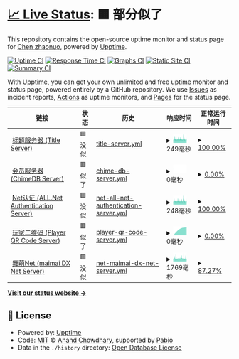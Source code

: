 # [📈 Live Status](https://mai-status.wahleak.tech): <!--live status--> **🟧 部分似了**

This repository contains the open-source uptime monitor and status page for [Chen zhaonuo](https://error063.work), powered by [Upptime](https://github.com/upptime/upptime).

[![Uptime CI](https://github.com/Error063/mai-status/workflows/Uptime%20CI/badge.svg)](https://github.com/Error063/mai-status/actions?query=workflow%3A%22Uptime+CI%22)
[![Response Time CI](https://github.com/Error063/mai-status/workflows/Response%20Time%20CI/badge.svg)](https://github.com/Error063/mai-status/actions?query=workflow%3A%22Response+Time+CI%22)
[![Graphs CI](https://github.com/Error063/mai-status/workflows/Graphs%20CI/badge.svg)](https://github.com/Error063/mai-status/actions?query=workflow%3A%22Graphs+CI%22)
[![Static Site CI](https://github.com/Error063/mai-status/workflows/Static%20Site%20CI/badge.svg)](https://github.com/Error063/mai-status/actions?query=workflow%3A%22Static+Site+CI%22)
[![Summary CI](https://github.com/Error063/mai-status/workflows/Summary%20CI/badge.svg)](https://github.com/Error063/mai-status/actions?query=workflow%3A%22Summary+CI%22)

With [Upptime](https://upptime.js.org), you can get your own unlimited and free uptime monitor and status page, powered entirely by a GitHub repository. We use [Issues](https://github.com/Error063/mai-status/issues) as incident reports, [Actions](https://github.com/Error063/mai-status/actions) as uptime monitors, and [Pages](https://mai-status.wahleak.tech) for the status page.

<!--start: status pages-->
<!-- This summary is generated by Upptime (https://github.com/upptime/upptime) -->
<!-- Do not edit this manually, your changes will be overwritten -->
<!-- prettier-ignore -->
| 链接 | 状态 | 历史 | 响应时间 | 正常运行时间 |
| --- | ------ | ------- | ------------- | ------ |
| <img alt="" src="https://icons.duckduckgo.com/ip3/null.ico" height="13"> [标题服务器 (Title Server)](maimai-gm.wahlap.com) | 🟩 没似 | [title-server.yml](https://github.com/HoshinoStarry/mai-status/commits/HEAD/history/title-server.yml) | <details><summary><img alt="响应时间图像" src="./graphs/title-server/response-time-week.png" height="20"> 249毫秒</summary><br><a href="https://mai-status.wahleak.tech/history/title-server"><img alt="响应时间 251" src="https://img.shields.io/endpoint?url=https%3A%2F%2Fraw.githubusercontent.com%2FHoshinoStarry%2Fmai-status%2FHEAD%2Fapi%2Ftitle-server%2Fresponse-time.json"></a><br><a href="https://mai-status.wahleak.tech/history/title-server"><img alt="24 小时响应时间 239" src="https://img.shields.io/endpoint?url=https%3A%2F%2Fraw.githubusercontent.com%2FHoshinoStarry%2Fmai-status%2FHEAD%2Fapi%2Ftitle-server%2Fresponse-time-day.json"></a><br><a href="https://mai-status.wahleak.tech/history/title-server"><img alt="7 天正常运行时间 249" src="https://img.shields.io/endpoint?url=https%3A%2F%2Fraw.githubusercontent.com%2FHoshinoStarry%2Fmai-status%2FHEAD%2Fapi%2Ftitle-server%2Fresponse-time-week.json"></a><br><a href="https://mai-status.wahleak.tech/history/title-server"><img alt="30天的正常运行时间 250" src="https://img.shields.io/endpoint?url=https%3A%2F%2Fraw.githubusercontent.com%2FHoshinoStarry%2Fmai-status%2FHEAD%2Fapi%2Ftitle-server%2Fresponse-time-month.json"></a><br><a href="https://mai-status.wahleak.tech/history/title-server"><img alt="1年的正常运行时间 251" src="https://img.shields.io/endpoint?url=https%3A%2F%2Fraw.githubusercontent.com%2FHoshinoStarry%2Fmai-status%2FHEAD%2Fapi%2Ftitle-server%2Fresponse-time-year.json"></a></details> | <details><summary><a href="https://mai-status.wahleak.tech/history/title-server">100.00%</a></summary><a href="https://mai-status.wahleak.tech/history/title-server"><img alt="正常运行时间 99.81%" src="https://img.shields.io/endpoint?url=https%3A%2F%2Fraw.githubusercontent.com%2FHoshinoStarry%2Fmai-status%2FHEAD%2Fapi%2Ftitle-server%2Fuptime.json"></a><br><a href="https://mai-status.wahleak.tech/history/title-server"><img alt="24 小时正常运行时间 100.00%" src="https://img.shields.io/endpoint?url=https%3A%2F%2Fraw.githubusercontent.com%2FHoshinoStarry%2Fmai-status%2FHEAD%2Fapi%2Ftitle-server%2Fuptime-day.json"></a><br><a href="https://mai-status.wahleak.tech/history/title-server"><img alt="7 天正常运行时间 100.00%" src="https://img.shields.io/endpoint?url=https%3A%2F%2Fraw.githubusercontent.com%2FHoshinoStarry%2Fmai-status%2FHEAD%2Fapi%2Ftitle-server%2Fuptime-week.json"></a><br><a href="https://mai-status.wahleak.tech/history/title-server"><img alt="30天的正常运行时间 100.00%" src="https://img.shields.io/endpoint?url=https%3A%2F%2Fraw.githubusercontent.com%2FHoshinoStarry%2Fmai-status%2FHEAD%2Fapi%2Ftitle-server%2Fuptime-month.json"></a><br><a href="https://mai-status.wahleak.tech/history/title-server"><img alt="1年的正常运行时间 99.81%" src="https://img.shields.io/endpoint?url=https%3A%2F%2Fraw.githubusercontent.com%2FHoshinoStarry%2Fmai-status%2FHEAD%2Fapi%2Ftitle-server%2Fuptime-year.json"></a></details>
| <img alt="" src="https://icons.duckduckgo.com/ip3/ai.sys-allnet.cn.ico" height="13"> [会员服务器 (ChimeDB Server)](http://ai.sys-allnet.cn/wc_aime/api/alive_check) | 🟥 似了 | [chime-db-server.yml](https://github.com/HoshinoStarry/mai-status/commits/HEAD/history/chime-db-server.yml) | <details><summary><img alt="响应时间图像" src="./graphs/chime-db-server/response-time-week.png" height="20"> 0毫秒</summary><br><a href="https://mai-status.wahleak.tech/history/chime-db-server"><img alt="响应时间 252" src="https://img.shields.io/endpoint?url=https%3A%2F%2Fraw.githubusercontent.com%2FHoshinoStarry%2Fmai-status%2FHEAD%2Fapi%2Fchime-db-server%2Fresponse-time.json"></a><br><a href="https://mai-status.wahleak.tech/history/chime-db-server"><img alt="24 小时响应时间 0" src="https://img.shields.io/endpoint?url=https%3A%2F%2Fraw.githubusercontent.com%2FHoshinoStarry%2Fmai-status%2FHEAD%2Fapi%2Fchime-db-server%2Fresponse-time-day.json"></a><br><a href="https://mai-status.wahleak.tech/history/chime-db-server"><img alt="7 天正常运行时间 0" src="https://img.shields.io/endpoint?url=https%3A%2F%2Fraw.githubusercontent.com%2FHoshinoStarry%2Fmai-status%2FHEAD%2Fapi%2Fchime-db-server%2Fresponse-time-week.json"></a><br><a href="https://mai-status.wahleak.tech/history/chime-db-server"><img alt="30天的正常运行时间 0" src="https://img.shields.io/endpoint?url=https%3A%2F%2Fraw.githubusercontent.com%2FHoshinoStarry%2Fmai-status%2FHEAD%2Fapi%2Fchime-db-server%2Fresponse-time-month.json"></a><br><a href="https://mai-status.wahleak.tech/history/chime-db-server"><img alt="1年的正常运行时间 252" src="https://img.shields.io/endpoint?url=https%3A%2F%2Fraw.githubusercontent.com%2FHoshinoStarry%2Fmai-status%2FHEAD%2Fapi%2Fchime-db-server%2Fresponse-time-year.json"></a></details> | <details><summary><a href="https://mai-status.wahleak.tech/history/chime-db-server">0.00%</a></summary><a href="https://mai-status.wahleak.tech/history/chime-db-server"><img alt="正常运行时间 41.63%" src="https://img.shields.io/endpoint?url=https%3A%2F%2Fraw.githubusercontent.com%2FHoshinoStarry%2Fmai-status%2FHEAD%2Fapi%2Fchime-db-server%2Fuptime.json"></a><br><a href="https://mai-status.wahleak.tech/history/chime-db-server"><img alt="24 小时正常运行时间 0.00%" src="https://img.shields.io/endpoint?url=https%3A%2F%2Fraw.githubusercontent.com%2FHoshinoStarry%2Fmai-status%2FHEAD%2Fapi%2Fchime-db-server%2Fuptime-day.json"></a><br><a href="https://mai-status.wahleak.tech/history/chime-db-server"><img alt="7 天正常运行时间 0.00%" src="https://img.shields.io/endpoint?url=https%3A%2F%2Fraw.githubusercontent.com%2FHoshinoStarry%2Fmai-status%2FHEAD%2Fapi%2Fchime-db-server%2Fuptime-week.json"></a><br><a href="https://mai-status.wahleak.tech/history/chime-db-server"><img alt="30天的正常运行时间 0.00%" src="https://img.shields.io/endpoint?url=https%3A%2F%2Fraw.githubusercontent.com%2FHoshinoStarry%2Fmai-status%2FHEAD%2Fapi%2Fchime-db-server%2Fuptime-month.json"></a><br><a href="https://mai-status.wahleak.tech/history/chime-db-server"><img alt="1年的正常运行时间 41.63%" src="https://img.shields.io/endpoint?url=https%3A%2F%2Fraw.githubusercontent.com%2FHoshinoStarry%2Fmai-status%2FHEAD%2Fapi%2Fchime-db-server%2Fuptime-year.json"></a></details>
| <img alt="" src="https://icons.duckduckgo.com/ip3/null.ico" height="13"> [Net认证 (ALL.Net Authentication Server)](at.sys-allnet.cn) | 🟩 没似 | [net-all-net-authentication-server.yml](https://github.com/HoshinoStarry/mai-status/commits/HEAD/history/net-all-net-authentication-server.yml) | <details><summary><img alt="响应时间图像" src="./graphs/net-all-net-authentication-server/response-time-week.png" height="20"> 248毫秒</summary><br><a href="https://mai-status.wahleak.tech/history/net-all-net-authentication-server"><img alt="响应时间 249" src="https://img.shields.io/endpoint?url=https%3A%2F%2Fraw.githubusercontent.com%2FHoshinoStarry%2Fmai-status%2FHEAD%2Fapi%2Fnet-all-net-authentication-server%2Fresponse-time.json"></a><br><a href="https://mai-status.wahleak.tech/history/net-all-net-authentication-server"><img alt="24 小时响应时间 239" src="https://img.shields.io/endpoint?url=https%3A%2F%2Fraw.githubusercontent.com%2FHoshinoStarry%2Fmai-status%2FHEAD%2Fapi%2Fnet-all-net-authentication-server%2Fresponse-time-day.json"></a><br><a href="https://mai-status.wahleak.tech/history/net-all-net-authentication-server"><img alt="7 天正常运行时间 248" src="https://img.shields.io/endpoint?url=https%3A%2F%2Fraw.githubusercontent.com%2FHoshinoStarry%2Fmai-status%2FHEAD%2Fapi%2Fnet-all-net-authentication-server%2Fresponse-time-week.json"></a><br><a href="https://mai-status.wahleak.tech/history/net-all-net-authentication-server"><img alt="30天的正常运行时间 249" src="https://img.shields.io/endpoint?url=https%3A%2F%2Fraw.githubusercontent.com%2FHoshinoStarry%2Fmai-status%2FHEAD%2Fapi%2Fnet-all-net-authentication-server%2Fresponse-time-month.json"></a><br><a href="https://mai-status.wahleak.tech/history/net-all-net-authentication-server"><img alt="1年的正常运行时间 249" src="https://img.shields.io/endpoint?url=https%3A%2F%2Fraw.githubusercontent.com%2FHoshinoStarry%2Fmai-status%2FHEAD%2Fapi%2Fnet-all-net-authentication-server%2Fresponse-time-year.json"></a></details> | <details><summary><a href="https://mai-status.wahleak.tech/history/net-all-net-authentication-server">100.00%</a></summary><a href="https://mai-status.wahleak.tech/history/net-all-net-authentication-server"><img alt="正常运行时间 15.46%" src="https://img.shields.io/endpoint?url=https%3A%2F%2Fraw.githubusercontent.com%2FHoshinoStarry%2Fmai-status%2FHEAD%2Fapi%2Fnet-all-net-authentication-server%2Fuptime.json"></a><br><a href="https://mai-status.wahleak.tech/history/net-all-net-authentication-server"><img alt="24 小时正常运行时间 100.00%" src="https://img.shields.io/endpoint?url=https%3A%2F%2Fraw.githubusercontent.com%2FHoshinoStarry%2Fmai-status%2FHEAD%2Fapi%2Fnet-all-net-authentication-server%2Fuptime-day.json"></a><br><a href="https://mai-status.wahleak.tech/history/net-all-net-authentication-server"><img alt="7 天正常运行时间 100.00%" src="https://img.shields.io/endpoint?url=https%3A%2F%2Fraw.githubusercontent.com%2FHoshinoStarry%2Fmai-status%2FHEAD%2Fapi%2Fnet-all-net-authentication-server%2Fuptime-week.json"></a><br><a href="https://mai-status.wahleak.tech/history/net-all-net-authentication-server"><img alt="30天的正常运行时间 100.00%" src="https://img.shields.io/endpoint?url=https%3A%2F%2Fraw.githubusercontent.com%2FHoshinoStarry%2Fmai-status%2FHEAD%2Fapi%2Fnet-all-net-authentication-server%2Fuptime-month.json"></a><br><a href="https://mai-status.wahleak.tech/history/net-all-net-authentication-server"><img alt="1年的正常运行时间 15.46%" src="https://img.shields.io/endpoint?url=https%3A%2F%2Fraw.githubusercontent.com%2FHoshinoStarry%2Fmai-status%2FHEAD%2Fapi%2Fnet-all-net-authentication-server%2Fuptime-year.json"></a></details>
| <img alt="" src="https://icons.duckduckgo.com/ip3/null.ico" height="13"> [玩家二维码 (Player QR Code Server)](wq.sys-allnet.cn) | 🟥 似了 | [player-qr-code-server.yml](https://github.com/HoshinoStarry/mai-status/commits/HEAD/history/player-qr-code-server.yml) | <details><summary><img alt="响应时间图像" src="./graphs/player-qr-code-server/response-time-week.png" height="20"> 0毫秒</summary><br><a href="https://mai-status.wahleak.tech/history/player-qr-code-server"><img alt="响应时间 237" src="https://img.shields.io/endpoint?url=https%3A%2F%2Fraw.githubusercontent.com%2FHoshinoStarry%2Fmai-status%2FHEAD%2Fapi%2Fplayer-qr-code-server%2Fresponse-time.json"></a><br><a href="https://mai-status.wahleak.tech/history/player-qr-code-server"><img alt="24 小时响应时间 0" src="https://img.shields.io/endpoint?url=https%3A%2F%2Fraw.githubusercontent.com%2FHoshinoStarry%2Fmai-status%2FHEAD%2Fapi%2Fplayer-qr-code-server%2Fresponse-time-day.json"></a><br><a href="https://mai-status.wahleak.tech/history/player-qr-code-server"><img alt="7 天正常运行时间 0" src="https://img.shields.io/endpoint?url=https%3A%2F%2Fraw.githubusercontent.com%2FHoshinoStarry%2Fmai-status%2FHEAD%2Fapi%2Fplayer-qr-code-server%2Fresponse-time-week.json"></a><br><a href="https://mai-status.wahleak.tech/history/player-qr-code-server"><img alt="30天的正常运行时间 0" src="https://img.shields.io/endpoint?url=https%3A%2F%2Fraw.githubusercontent.com%2FHoshinoStarry%2Fmai-status%2FHEAD%2Fapi%2Fplayer-qr-code-server%2Fresponse-time-month.json"></a><br><a href="https://mai-status.wahleak.tech/history/player-qr-code-server"><img alt="1年的正常运行时间 237" src="https://img.shields.io/endpoint?url=https%3A%2F%2Fraw.githubusercontent.com%2FHoshinoStarry%2Fmai-status%2FHEAD%2Fapi%2Fplayer-qr-code-server%2Fresponse-time-year.json"></a></details> | <details><summary><a href="https://mai-status.wahleak.tech/history/player-qr-code-server">0.00%</a></summary><a href="https://mai-status.wahleak.tech/history/player-qr-code-server"><img alt="正常运行时间 3.31%" src="https://img.shields.io/endpoint?url=https%3A%2F%2Fraw.githubusercontent.com%2FHoshinoStarry%2Fmai-status%2FHEAD%2Fapi%2Fplayer-qr-code-server%2Fuptime.json"></a><br><a href="https://mai-status.wahleak.tech/history/player-qr-code-server"><img alt="24 小时正常运行时间 0.00%" src="https://img.shields.io/endpoint?url=https%3A%2F%2Fraw.githubusercontent.com%2FHoshinoStarry%2Fmai-status%2FHEAD%2Fapi%2Fplayer-qr-code-server%2Fuptime-day.json"></a><br><a href="https://mai-status.wahleak.tech/history/player-qr-code-server"><img alt="7 天正常运行时间 0.00%" src="https://img.shields.io/endpoint?url=https%3A%2F%2Fraw.githubusercontent.com%2FHoshinoStarry%2Fmai-status%2FHEAD%2Fapi%2Fplayer-qr-code-server%2Fuptime-week.json"></a><br><a href="https://mai-status.wahleak.tech/history/player-qr-code-server"><img alt="30天的正常运行时间 0.00%" src="https://img.shields.io/endpoint?url=https%3A%2F%2Fraw.githubusercontent.com%2FHoshinoStarry%2Fmai-status%2FHEAD%2Fapi%2Fplayer-qr-code-server%2Fuptime-month.json"></a><br><a href="https://mai-status.wahleak.tech/history/player-qr-code-server"><img alt="1年的正常运行时间 3.31%" src="https://img.shields.io/endpoint?url=https%3A%2F%2Fraw.githubusercontent.com%2FHoshinoStarry%2Fmai-status%2FHEAD%2Fapi%2Fplayer-qr-code-server%2Fuptime-year.json"></a></details>
| <img alt="" src="https://icons.duckduckgo.com/ip3/maimai.wahlap.com.ico" height="13"> [舞萌Net (maimai DX Net Server)](https://maimai.wahlap.com) | 🟩 没似 | [net-maimai-dx-net-server.yml](https://github.com/HoshinoStarry/mai-status/commits/HEAD/history/net-maimai-dx-net-server.yml) | <details><summary><img alt="响应时间图像" src="./graphs/net-maimai-dx-net-server/response-time-week.png" height="20"> 1769毫秒</summary><br><a href="https://mai-status.wahleak.tech/history/net-maimai-dx-net-server"><img alt="响应时间 1825" src="https://img.shields.io/endpoint?url=https%3A%2F%2Fraw.githubusercontent.com%2FHoshinoStarry%2Fmai-status%2FHEAD%2Fapi%2Fnet-maimai-dx-net-server%2Fresponse-time.json"></a><br><a href="https://mai-status.wahleak.tech/history/net-maimai-dx-net-server"><img alt="24 小时响应时间 1852" src="https://img.shields.io/endpoint?url=https%3A%2F%2Fraw.githubusercontent.com%2FHoshinoStarry%2Fmai-status%2FHEAD%2Fapi%2Fnet-maimai-dx-net-server%2Fresponse-time-day.json"></a><br><a href="https://mai-status.wahleak.tech/history/net-maimai-dx-net-server"><img alt="7 天正常运行时间 1769" src="https://img.shields.io/endpoint?url=https%3A%2F%2Fraw.githubusercontent.com%2FHoshinoStarry%2Fmai-status%2FHEAD%2Fapi%2Fnet-maimai-dx-net-server%2Fresponse-time-week.json"></a><br><a href="https://mai-status.wahleak.tech/history/net-maimai-dx-net-server"><img alt="30天的正常运行时间 1927" src="https://img.shields.io/endpoint?url=https%3A%2F%2Fraw.githubusercontent.com%2FHoshinoStarry%2Fmai-status%2FHEAD%2Fapi%2Fnet-maimai-dx-net-server%2Fresponse-time-month.json"></a><br><a href="https://mai-status.wahleak.tech/history/net-maimai-dx-net-server"><img alt="1年的正常运行时间 1825" src="https://img.shields.io/endpoint?url=https%3A%2F%2Fraw.githubusercontent.com%2FHoshinoStarry%2Fmai-status%2FHEAD%2Fapi%2Fnet-maimai-dx-net-server%2Fresponse-time-year.json"></a></details> | <details><summary><a href="https://mai-status.wahleak.tech/history/net-maimai-dx-net-server">87.27%</a></summary><a href="https://mai-status.wahleak.tech/history/net-maimai-dx-net-server"><img alt="正常运行时间 95.89%" src="https://img.shields.io/endpoint?url=https%3A%2F%2Fraw.githubusercontent.com%2FHoshinoStarry%2Fmai-status%2FHEAD%2Fapi%2Fnet-maimai-dx-net-server%2Fuptime.json"></a><br><a href="https://mai-status.wahleak.tech/history/net-maimai-dx-net-server"><img alt="24 小时正常运行时间 88.25%" src="https://img.shields.io/endpoint?url=https%3A%2F%2Fraw.githubusercontent.com%2FHoshinoStarry%2Fmai-status%2FHEAD%2Fapi%2Fnet-maimai-dx-net-server%2Fuptime-day.json"></a><br><a href="https://mai-status.wahleak.tech/history/net-maimai-dx-net-server"><img alt="7 天正常运行时间 87.27%" src="https://img.shields.io/endpoint?url=https%3A%2F%2Fraw.githubusercontent.com%2FHoshinoStarry%2Fmai-status%2FHEAD%2Fapi%2Fnet-maimai-dx-net-server%2Fuptime-week.json"></a><br><a href="https://mai-status.wahleak.tech/history/net-maimai-dx-net-server"><img alt="30天的正常运行时间 87.65%" src="https://img.shields.io/endpoint?url=https%3A%2F%2Fraw.githubusercontent.com%2FHoshinoStarry%2Fmai-status%2FHEAD%2Fapi%2Fnet-maimai-dx-net-server%2Fuptime-month.json"></a><br><a href="https://mai-status.wahleak.tech/history/net-maimai-dx-net-server"><img alt="1年的正常运行时间 95.89%" src="https://img.shields.io/endpoint?url=https%3A%2F%2Fraw.githubusercontent.com%2FHoshinoStarry%2Fmai-status%2FHEAD%2Fapi%2Fnet-maimai-dx-net-server%2Fuptime-year.json"></a></details>

<!--end: status pages-->

[**Visit our status website →**](https://mai-status.wahleak.tech)

## 📄 License

- Powered by: [Upptime](https://github.com/upptime/upptime)
- Code: [MIT](./LICENSE) © [Anand Chowdhary](https://anandchowdhary.com), supported by [Pabio](https://pabio.com)
- Data in the `./history` directory: [Open Database License](https://opendatacommons.org/licenses/odbl/1-0/)
